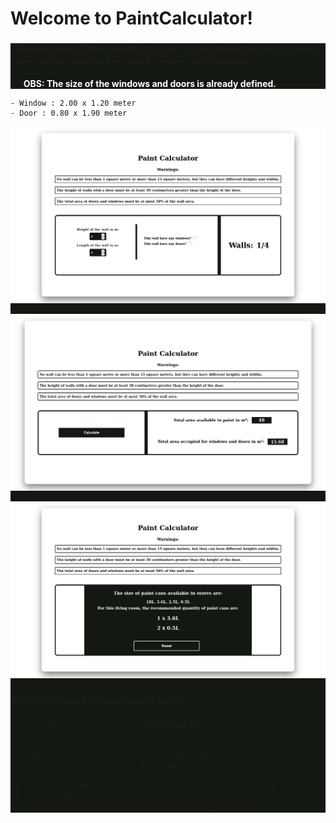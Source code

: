 <h1>Welcome to PaintCalculator! </h1>

<div 
    id="main-1"
    style="background:#131811"
>

<h3>The purpose of this application is to calculate how many paint cans will be needed to paint a room with 4 walls.</h3>

<p style="
color:#fff; 
background:#131811; 
font-weight:bold;
padding-left: 1.3rem
">OBS: The size of the windows and doors is already defined.
</p>
</div>

    - Window : 2.00 x 1.20 meter
    - Door : 0.80 x 1.90 meter

<div 
    id="main-2"
    style="background:#131811"
>

<img 
    src="./images/paintCalculator.png"
/>

<img 
    src="./images/paintCalculator2.png"
/>

<img 
    src="./images/paintCalculator3.png"
/>

<h3>
    To run in your machine you'll need:
</h3>

<ul>

<li>Git installed on the machine. <a href="https://git-scm.com/downloads">Download git</a></li>

<li>Yarn installed on the machine.
    <a href="https://classic.yarnpkg.com/lang/en/docs/install/#debian-stable">Download yarn</a>
</li>


</ul>

<ol>

<li style="margin-top:1rem">
    Open 2 terminals. One for the file folder "client" and other for "server".
</li>

<li>
    On each terminal you'll run the comand <code>yarn</code>
</li>

<li>
    On the server terminal you'll run the next comand: <code>yarn dev</code>
</li>

<li>
    On the client terminal you'll run the next comand: <code>yarn start</code>
</li>

<li>
    If you want to see server's documentation, when the server is up, go to the browser and type: <code>http://localhost:3333/api-docs</code>
</li>

</ol>

</div>